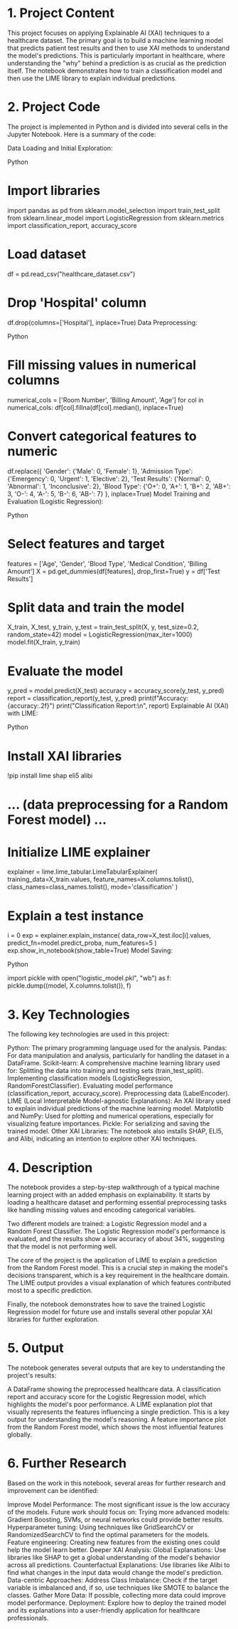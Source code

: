 # 1. Project Content
This project focuses on applying Explainable AI (XAI) techniques to a healthcare dataset. The primary goal is to build a machine learning model that predicts patient test results and then to use XAI methods to understand the model's predictions. This is particularly important in healthcare, where understanding the "why" behind a prediction is as crucial as the prediction itself. The notebook demonstrates how to train a classification model and then use the LIME library to explain individual predictions.

# 2. Project Code
The project is implemented in Python and is divided into several cells in the Jupyter Notebook. Here is a summary of the code:

Data Loading and Initial Exploration:

Python

# Import libraries
import pandas as pd
from sklearn.model_selection import train_test_split
from sklearn.linear_model import LogisticRegression
from sklearn.metrics import classification_report, accuracy_score

# Load dataset
df = pd.read_csv("healthcare_dataset.csv")

# Drop 'Hospital' column
df.drop(columns=['Hospital'], inplace=True)
Data Preprocessing:

Python

# Fill missing values in numerical columns
numerical_cols = ['Room Number', 'Billing Amount', 'Age']
for col in numerical_cols:
    df[col].fillna(df[col].median(), inplace=True)

# Convert categorical features to numeric
df.replace({
    'Gender': {'Male': 0, 'Female': 1},
    'Admission Type': {'Emergency': 0, 'Urgent': 1, 'Elective': 2},
    'Test Results': {'Normal': 0, 'Abnormal': 1, 'Inconclusive': 2},
    'Blood Type': {'O+': 0, 'A+': 1, 'B+': 2, 'AB+': 3, 'O-': 4, 'A-': 5, 'B-': 6, 'AB-': 7}
}, inplace=True)
Model Training and Evaluation (Logistic Regression):

Python

# Select features and target
features = ['Age', 'Gender', 'Blood Type', 'Medical Condition', 'Billing Amount']
X = pd.get_dummies(df[features], drop_first=True)
y = df['Test Results']

# Split data and train the model
X_train, X_test, y_train, y_test = train_test_split(X, y, test_size=0.2, random_state=42)
model = LogisticRegression(max_iter=1000)
model.fit(X_train, y_train)

# Evaluate the model
y_pred = model.predict(X_test)
accuracy = accuracy_score(y_test, y_pred)
report = classification_report(y_test, y_pred)
print(f"Accuracy: {accuracy:.2f}")
print("Classification Report:\\n", report)
Explainable AI (XAI) with LIME:

Python

# Install XAI libraries
!pip install lime shap eli5 alibi

# ... (data preprocessing for a Random Forest model) ...

# Initialize LIME explainer
explainer = lime.lime_tabular.LimeTabularExplainer(
    training_data=X_train.values,
    feature_names=X.columns.tolist(),
    class_names=class_names.tolist(),
    mode='classification'
)

# Explain a test instance
i = 0
exp = explainer.explain_instance(
    data_row=X_test.iloc[i].values,
    predict_fn=model.predict_proba,
    num_features=5
)
exp.show_in_notebook(show_table=True)
Model Saving:

Python

import pickle
with open("logistic_model.pkl", "wb") as f:
    pickle.dump((model, X.columns.tolist()), f)
    
# 3. Key Technologies

The following key technologies are used in this project:

Python: The primary programming language used for the analysis.
Pandas: For data manipulation and analysis, particularly for handling the dataset in a DataFrame.
Scikit-learn: A comprehensive machine learning library used for:
Splitting the data into training and testing sets (train_test_split).
Implementing classification models (LogisticRegression, RandomForestClassifier).
Evaluating model performance (classification_report, accuracy_score).
Preprocessing data (LabelEncoder).
LIME (Local Interpretable Model-agnostic Explanations): An XAI library used to explain individual predictions of the machine learning model.
Matplotlib and NumPy: Used for plotting and numerical operations, especially for visualizing feature importances.
Pickle: For serializing and saving the trained model.
Other XAI Libraries: The notebook also installs SHAP, ELI5, and Alibi, indicating an intention to explore other XAI techniques.

# 4. Description

The notebook provides a step-by-step walkthrough of a typical machine learning project with an added emphasis on explainability. It starts by loading a healthcare dataset and performing essential preprocessing tasks like handling missing values and encoding categorical variables.

Two different models are trained: a Logistic Regression model and a Random Forest Classifier. The Logistic Regression model's performance is evaluated, and the results show a low accuracy of about 34%, suggesting that the model is not performing well.

The core of the project is the application of LIME to explain a prediction from the Random Forest model. This is a crucial step in making the model's decisions transparent, which is a key requirement in the healthcare domain. The LIME output provides a visual explanation of which features contributed most to a specific prediction.

Finally, the notebook demonstrates how to save the trained Logistic Regression model for future use and installs several other popular XAI libraries for further exploration.

# 5. Output

The notebook generates several outputs that are key to understanding the project's results:

A DataFrame showing the preprocessed healthcare data.
A classification report and accuracy score for the Logistic Regression model, which highlights the model's poor performance.
A LIME explanation plot that visually represents the features influencing a single prediction. This is a key output for understanding the model's reasoning.
A feature importance plot from the Random Forest model, which shows the most influential features globally.

# 6. Further Research

Based on the work in this notebook, several areas for further research and improvement can be identified:

Improve Model Performance: The most significant issue is the low accuracy of the models. Future work should focus on:
Trying more advanced models: Gradient Boosting, SVMs, or neural networks could provide better results.
Hyperparameter tuning: Using techniques like GridSearchCV or RandomizedSearchCV to find the optimal parameters for the models.
Feature engineering: Creating new features from the existing ones could help the model learn better.
Deeper XAI Analysis:
Global Explanations: Use libraries like SHAP to get a global understanding of the model's behavior across all predictions.
Counterfactual Explanations: Use libraries like Alibi to find what changes in the input data would change the model's prediction.
Data-centric Approaches:
Address Class Imbalance: Check if the target variable is imbalanced and, if so, use techniques like SMOTE to balance the classes.
Gather More Data: If possible, collecting more data could improve model performance.
Deployment: Explore how to deploy the trained model and its explanations into a user-friendly application for healthcare professionals.
